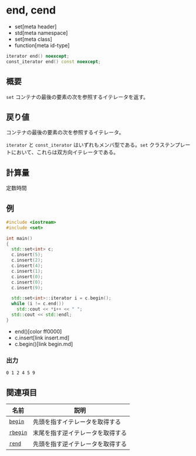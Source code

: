 # end, cend
* set[meta header]
* std[meta namespace]
* set[meta class]
* function[meta id-type]

```cpp
iterator end() noexcept;
const_iterator end() const noexcept;
```

## 概要
`set` コンテナの最後の要素の次を参照するイテレータを返す。


## 戻り値
コンテナの最後の要素の次を参照するイテレータ。

`iterator` と `const_iterator` はいずれもメンバ型である。`set` クラステンプレートにおいて、これらは双方向イテレータである。


## 計算量
定数時間


## 例
```cpp
#include <iostream>
#include <set>

int main()
{
  std::set<int> c;
  c.insert(5);
  c.insert(2);
  c.insert(4);
  c.insert(1);
  c.insert(0);
  c.insert(0);
  c.insert(9);

  std::set<int>::iterator i = c.begin();
  while (i != c.end())
    std::cout << *i++ << " ";
  std::cout << std::endl;
}
```
* end()[color ff0000]
* c.insert[link insert.md]
* c.begin()[link begin.md]

### 出力
```
0 1 2 4 5 9 
```

## 関連項目

| 名前                    | 説明                             |
|-------------------------|----------------------------------|
| [`begin`](begin.md)   | 先頭を指すイテレータを取得する   |
| [`rbegin`](rbegin.md) | 末尾を指す逆イテレータを取得する |
| [`rend`](rend.md)     | 先頭を指す逆イテレータを取得する |

